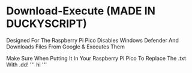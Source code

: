 # Download-Execute (MADE IN DUCKYSCRIPT)
Designed For The Raspberry Pi Pico
Disables Windows Defender And Downloads Files From Google &amp; Executes Them

Make Sure When Putting It In Your Raspberry Pi Pico To Replace The .txt With .dd!
'''
hi
'''
